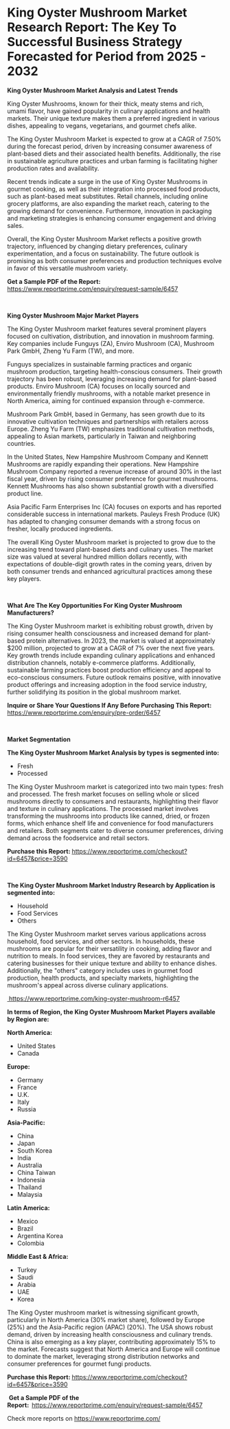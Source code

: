 <p><h1>King Oyster Mushroom Market Research Report: The Key To Successful Business Strategy Forecasted for Period from 2025 - 2032</h1></p><p><strong>King Oyster Mushroom Market Analysis and Latest Trends</strong></p>
<p><p>King Oyster Mushrooms, known for their thick, meaty stems and rich, umami flavor, have gained popularity in culinary applications and health markets. Their unique texture makes them a preferred ingredient in various dishes, appealing to vegans, vegetarians, and gourmet chefs alike.</p><p>The King Oyster Mushroom Market is expected to grow at a CAGR of 7.50% during the forecast period, driven by increasing consumer awareness of plant-based diets and their associated health benefits. Additionally, the rise in sustainable agriculture practices and urban farming is facilitating higher production rates and availability.</p><p>Recent trends indicate a surge in the use of King Oyster Mushrooms in gourmet cooking, as well as their integration into processed food products, such as plant-based meat substitutes. Retail channels, including online grocery platforms, are also expanding the market reach, catering to the growing demand for convenience. Furthermore, innovation in packaging and marketing strategies is enhancing consumer engagement and driving sales.</p><p>Overall, the King Oyster Mushroom Market reflects a positive growth trajectory, influenced by changing dietary preferences, culinary experimentation, and a focus on sustainability. The future outlook is promising as both consumer preferences and production techniques evolve in favor of this versatile mushroom variety.</p></p>
<p><strong>Get a Sample PDF of the Report:&nbsp;</strong> <a href="https://www.reportprime.com/enquiry/request-sample/6457?utm_campaign=3517&utm_medium=2&utm_source=Github&utm_content=ia&utm_term=19032025&utm_id=king-oyster-mushroom">https://www.reportprime.com/enquiry/request-sample/6457</a></p>
<p>&nbsp;</p>
<p><strong>King Oyster Mushroom Major Market Players</strong></p>
<p><p>The King Oyster Mushroom market features several prominent players focused on cultivation, distribution, and innovation in mushroom farming. Key companies include Funguys (ZA), Enviro Mushroom (CA), Mushroom Park GmbH, Zheng Yu Farm (TW), and more.</p><p>Funguys specializes in sustainable farming practices and organic mushroom production, targeting health-conscious consumers. Their growth trajectory has been robust, leveraging increasing demand for plant-based products. Enviro Mushroom (CA) focuses on locally sourced and environmentally friendly mushrooms, with a notable market presence in North America, aiming for continued expansion through e-commerce.</p><p>Mushroom Park GmbH, based in Germany, has seen growth due to its innovative cultivation techniques and partnerships with retailers across Europe. Zheng Yu Farm (TW) emphasizes traditional cultivation methods, appealing to Asian markets, particularly in Taiwan and neighboring countries.</p><p>In the United States, New Hampshire Mushroom Company and Kennett Mushrooms are rapidly expanding their operations. New Hampshire Mushroom Company reported a revenue increase of around 30% in the last fiscal year, driven by rising consumer preference for gourmet mushrooms. Kennett Mushrooms has also shown substantial growth with a diversified product line.</p><p>Asia Pacific Farm Enterprises Inc (CA) focuses on exports and has reported considerable success in international markets. Pauleys Fresh Produce (UK) has adapted to changing consumer demands with a strong focus on fresher, locally produced ingredients.</p><p>The overall King Oyster Mushroom market is projected to grow due to the increasing trend toward plant-based diets and culinary uses. The market size was valued at several hundred million dollars recently, with expectations of double-digit growth rates in the coming years, driven by both consumer trends and enhanced agricultural practices among these key players.</p></p>
<p>&nbsp;</p>
<p><strong>What Are The Key Opportunities For King Oyster Mushroom Manufacturers?</strong></p>
<p><p>The King Oyster Mushroom market is exhibiting robust growth, driven by rising consumer health consciousness and increased demand for plant-based protein alternatives. In 2023, the market is valued at approximately $200 million, projected to grow at a CAGR of 7% over the next five years. Key growth trends include expanding culinary applications and enhanced distribution channels, notably e-commerce platforms. Additionally, sustainable farming practices boost production efficiency and appeal to eco-conscious consumers. Future outlook remains positive, with innovative product offerings and increasing adoption in the food service industry, further solidifying its position in the global mushroom market.</p></p>
<p><strong>Inquire or Share Your Questions If Any Before Purchasing This Report:</strong> <a href="https://www.reportprime.com/enquiry/pre-order/6457?utm_campaign=3517&utm_medium=2&utm_source=Github&utm_content=ia&utm_term=19032025&utm_id=king-oyster-mushroom">https://www.reportprime.com/enquiry/pre-order/6457</a></p>
<p>&nbsp;</p>
<p><strong>Market Segmentation</strong></p>
<p><strong>The King Oyster Mushroom Market Analysis by types is segmented into:</strong></p>
<p><ul><li>Fresh</li><li>Processed</li></ul></p>
<p><p>The King Oyster Mushroom market is categorized into two main types: fresh and processed. The fresh market focuses on selling whole or sliced mushrooms directly to consumers and restaurants, highlighting their flavor and texture in culinary applications. The processed market involves transforming the mushrooms into products like canned, dried, or frozen forms, which enhance shelf life and convenience for food manufacturers and retailers. Both segments cater to diverse consumer preferences, driving demand across the foodservice and retail sectors.</p></p>
<p><strong>Purchase this Report:&nbsp;</strong><a href="https://www.reportprime.com/checkout?id=6457&price=3590&utm_campaign=3517&utm_medium=2&utm_source=Github&utm_content=ia&utm_term=19032025&utm_id=king-oyster-mushroom">https://www.reportprime.com/checkout?id=6457&price=3590</a></p>
<p>&nbsp;</p>
<p><strong>The King Oyster Mushroom Market Industry Research by Application is segmented into:</strong></p>
<p><ul><li>Household</li><li>Food Services</li><li>Others</li></ul></p>
<p><p>The King Oyster Mushroom market serves various applications across household, food services, and other sectors. In households, these mushrooms are popular for their versatility in cooking, adding flavor and nutrition to meals. In food services, they are favored by restaurants and catering businesses for their unique texture and ability to enhance dishes. Additionally, the "others" category includes uses in gourmet food production, health products, and specialty markets, highlighting the mushroom's appeal across diverse culinary applications.</p></p>
<p><a href="https://www.reportprime.com/king-oyster-mushroom-r6457?utm_campaign=3517&utm_medium=2&utm_source=Github&utm_content=ia&utm_term=19032025&utm_id=king-oyster-mushroom">&nbsp;https://www.reportprime.com/king-oyster-mushroom-r6457</a></p>
<p><strong>In terms of Region, the King Oyster Mushroom Market Players available by Region are:</strong></p>
<p>
    <p> <strong> North America: </strong>
        <ul>
            <li>United States</li>
            <li>Canada</li>
        </ul>
        </p> 
    <p> <strong> Europe: </strong>
        <ul>
            <li>Germany</li>
            <li>France</li>
            <li>U.K.</li>
            <li>Italy</li>
            <li>Russia</li>
        </ul>
        </p> 
    <p> <strong> Asia-Pacific: </strong>
        <ul>
            <li>China</li>
            <li>Japan</li>
            <li>South Korea</li>
            <li>India</li>
            <li>Australia</li>
            <li>China Taiwan</li>
            <li>Indonesia</li>
            <li>Thailand</li>
            <li>Malaysia</li>
        </ul>
        </p> 
    <p> <strong> Latin America: </strong>
        <ul>
            <li>Mexico</li>
            <li>Brazil</li>
            <li>Argentina Korea</li>
            <li>Colombia</li>
        </ul>
        </p> 
    <p> <strong> Middle East & Africa: </strong>
        <ul>
            <li>Turkey</li>
            <li>Saudi</li>
            <li>Arabia</li>
            <li>UAE</li>
            <li>Korea</li>
        </ul>
    </p>
    </p>
<p><p>The King Oyster mushroom market is witnessing significant growth, particularly in North America (30% market share), followed by Europe (25%) and the Asia-Pacific region (APAC) (20%). The USA shows robust demand, driven by increasing health consciousness and culinary trends. China is also emerging as a key player, contributing approximately 15% to the market. Forecasts suggest that North America and Europe will continue to dominate the market, leveraging strong distribution networks and consumer preferences for gourmet fungi products.</p></p>
<p><strong>Purchase this Report: </strong><a href="https://www.reportprime.com/checkout?id=6457&price=3590&utm_campaign=3517&utm_medium=2&utm_source=Github&utm_content=ia&utm_term=19032025&utm_id=king-oyster-mushroom">https://www.reportprime.com/checkout?id=6457&price=3590</a></p>
<p>&nbsp;<strong>Get a Sample PDF of the Report:&nbsp;&nbsp;</strong><a href="https://www.reportprime.com/enquiry/request-sample/6457?utm_campaign=3517&utm_medium=2&utm_source=Github&utm_content=ia&utm_term=19032025&utm_id=king-oyster-mushroom">https://www.reportprime.com/enquiry/request-sample/6457</a></p>
<p><strong></strong></p>
<p>Check more reports on <a href="https://www.reportprime.com/?utm_campaign=3517&utm_medium=2&utm_source=Github&utm_content=ia&utm_term=19032025&utm_id=king-oyster-mushroom">https://www.reportprime.com/</a></p>